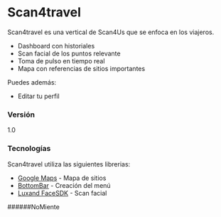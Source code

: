 # Scan4travel

Scan4travel es una vertical de Scan4Us que se enfoca en los viajeros.

  - Dashboard con historiales
  - Scan facial de los puntos relevante
  - Toma de pulso en tiempo real
  - Mapa con referencias de sitios importantes

Puedes además:
  - Editar tu perfil
  
### Versión
1.0

### Tecnologías

Scan4travel utiliza las siguientes librerias:

* [Google Maps] - Mapa de sitios
* [BottomBar] - Creación del menú
* [Luxand FaceSDK] - Scan facial

######NoMiente

   [Google Maps]: <https://developers.google.com/maps/?hl=es>
   [BottomBar]: <https://github.com/roughike/BottomBar>
   [Luxand FaceSDK]: <http://luxand.com/>
